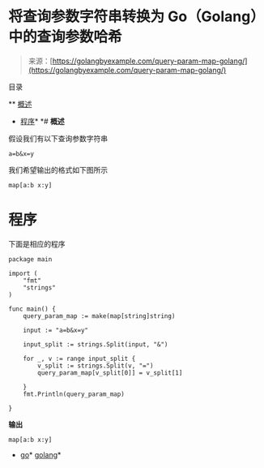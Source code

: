 <!--yml

类别：未分类

日期：2024-10-13 06:40:32

-->

# 将查询参数字符串转换为 Go（Golang）中的查询参数哈希

> 来源：[https://golangbyexample.com/query-param-map-golang/](https://golangbyexample.com/query-param-map-golang/)

目录

**   [概述](#Overview "Overview")

+   [程序](#Program "Program")*  *# **概述**

假设我们有以下查询参数字符串

```
a=b&x=y
```

我们希望输出的格式如下图所示

```
map[a:b x:y]
```

# **程序**

下面是相应的程序

```
package main

import (
	"fmt"
	"strings"
)

func main() {
	query_param_map := make(map[string]string)

	input := "a=b&x=y"

	input_split := strings.Split(input, "&")

	for _, v := range input_split {
		v_split := strings.Split(v, "=")
		query_param_map[v_split[0]] = v_split[1]

	}
	fmt.Println(query_param_map)

}
```

**输出**

```
map[a:b x:y]
```

+   [go](https://golangbyexample.com/tag/go/)*   [golang](https://golangbyexample.com/tag/golang/)*
